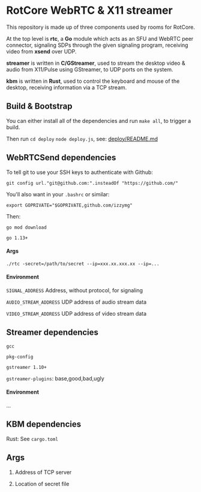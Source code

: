 # RotCore WebRTC & X11 streamer

This repository is made up of three components used by rooms for RotCore.

At the top level is **rtc**, a **Go** module which acts as an SFU and WebRTC peer connector,
signaling SDPs through the given signaling program, receiving video from **xsend** over UDP.

**streamer** is written in **C/GStreamer**, used to stream the desktop video & audio from X11/Pulse using GStreamer, to UDP ports on the system.

**kbm** is written in **Rust**, used to control the keyboard and mouse of the desktop, receiving information via a TCP stream.

## Build & Bootstrap

You can either install all of the dependencies and run `make all`, to trigger a build.

Then run `cd deploy` `node deploy.js`, see: [deploy/README.md](deploy/README.md)

## WebRTCSend dependencies

To tell git to use your SSH keys to authenticate with Github:

`git config url."git@github.com:".insteadOf "https://github.com/"`

You'll also want in your `.bashrc` or similar:

`export GOPRIVATE="$GOPRIVATE,github.com/izzymg"`

Then:

`go mod download`

`go 1.13+`

#### Args

`./rtc -secret=/path/to/secret --ip=xxx.xx.xxx.xx --ip=...`

#### Environment

`SIGNAL_ADDRESS` Address, without protocol, for signaling

`AUDIO_STREAM_ADDRESS` UDP address of audio stream data

`VIDEO_STREAM_ADDRESS` UDP address of video stream data

## Streamer dependencies

`gcc`

`pkg-config`

`gstreamer 1.10+`

`gstreamer-plugins`: base,good,bad,ugly

#### Environment

...

## KBM dependencies

Rust: See `cargo.toml`

## Args

1. Address of TCP server

2. Location of secret file